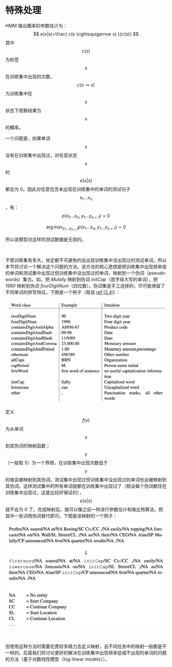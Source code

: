 # 特殊处理

HMM 输出概率的参数估计为：
$$
e(x|s)=\frac{ c(s \rightsquigarrow x) }{c(s)}
$$
其中 $$c(s)$$ 为标签 $$s$$ 在训练集中出现的次数，$$c(s \rightsquigarrow x)$$ 为训练集中在 $$s$$ 状态下观察结果为 $$x$$ 的概率。

一个问题是，如果单词 $$x$$ 没有在训练集中出现过，对任意状态 $$s$$ 的 $$e(x|s)$$ 都会为 0。因此对任意包含未出现在训练集中的单词的测试句子 $$x_1...x_n$$，有：
$$
p(x_1 ... x_n, y_1 ... y_{n+1})=0
$$

$$
\arg \max_{y_1...y_{n+1}} p(x_1...x_n,y_1...y_{n+1}) = 0
$$

所以该模型对这样的测试数据是无效的。

&nbsp;

不管训练集有多大，肯定都不可避免的会出现训练集中没出现过的测试单词，所以本节将讨论一个解决这个问题的方法。该方法的核心思想是把训练集中出现频率低的单词和测试集中出现过但训练集中没出现过的单词，映射到一个伪词（pseudo-words）集合。如，把 *Mulally* 映射到伪词 *initCap*（首字母大写的单词），把 *1990* 映射到伪词 *fourDigitNum*（四位数）。伪词集是手工选择的，尽可能保留了不同单词的拼写特征。下图是一个例子（取自 [ref [2.4]](README.md)）：

<div align=center>
    <img src="img/pseudo-words-map.png" width="550"/>
</div>

定义 $$f(x)$$ 为从单词 $$x$$ 到其伪词的映射函数；$$\gamma$$（一般取 5）为一个界限，在训练集中出现次数低于$$\gamma$$ 的值会被映射到其伪词。测试集中出现过但训练集中没出现过的单词也会被映射到其伪词。这样测试集中的所有单词就都在训练集中出现过了（假设每个伪词都住在训练集中出现过，这是比较好保证的），$$e(x|s)$$ 就不会为 0 了。完成映射后，就可以像之前一样进行参数估计和维比特算法，把其中一些词用伪词替代即可。下图是该映射的一个例子：

<div align=center>
    <img src="img/pseudo-words-map-example.png" width="550"/>
</div>

&nbsp;

但使用这种方法时需要花费较多精力去定义映射，且不同任务中的映射一般都是不一样的。后面我们将讨论更好的解决在训练集中出现频率低或不出现的单词的问题的方法（基于对数线性模型（log-linear models））。